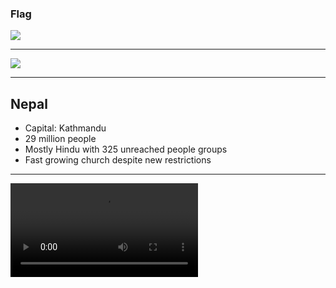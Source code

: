 ### Flag

![](https://upload.wikimedia.org/wikipedia/commons/9/9b/Flag_of_Nepal.svg)

---

![](https://upload.wikimedia.org/wikipedia/commons/d/d4/Nepal_%28orthographic_projection%29.svg)

---

## Nepal

- Capital: Kathmandu
- 29 million people
- Mostly Hindu with 325 unreached people groups
- Fast growing church despite new restrictions

---

![](https://storage.googleapis.com/prayer-videos/country/nepal.mp4)
